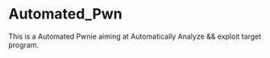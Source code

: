 # Automated_Pwn
This is a Automated Pwnie aiming at Automatically Analyze &amp;&amp; exploit target program.

